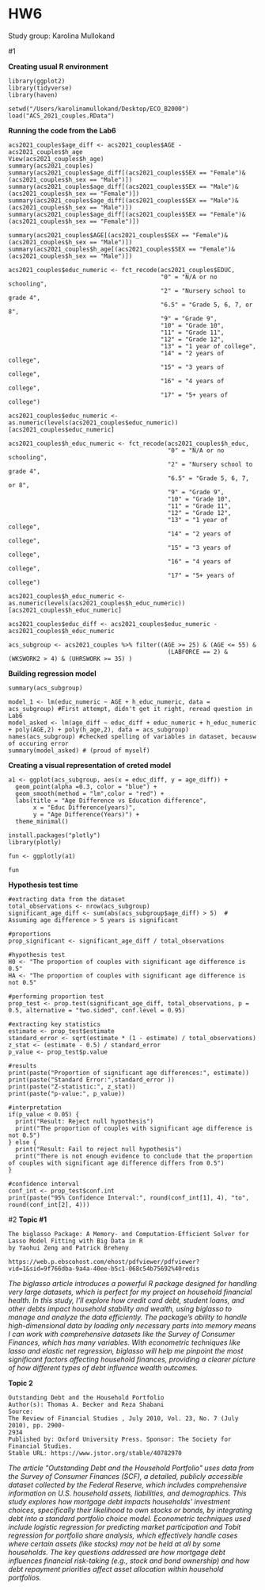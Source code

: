 # HW6
Study group: Karolina Mullokand

#1

**Creating usual R environment**

```
library(ggplot2)
library(tidyverse)
library(haven)

setwd("/Users/karolinamullokand/Desktop/ECO_B2000")
load("ACS_2021_couples.RData")
```

**Running the code from the Lab6**

```
acs2021_couples$age_diff <- acs2021_couples$AGE - acs2021_couples$h_age
View(acs2021_couples$h_age)
summary(acs2021_couples)
summary(acs2021_couples$age_diff[(acs2021_couples$SEX == "Female")&(acs2021_couples$h_sex == "Male")])
summary(acs2021_couples$age_diff[(acs2021_couples$SEX == "Male")&(acs2021_couples$h_sex == "Female")])
summary(acs2021_couples$age_diff[(acs2021_couples$SEX == "Male")&(acs2021_couples$h_sex == "Male")])
summary(acs2021_couples$age_diff[(acs2021_couples$SEX == "Female")&(acs2021_couples$h_sex == "Female")])

summary(acs2021_couples$AGE[(acs2021_couples$SEX == "Female")&(acs2021_couples$h_sex == "Male")])
summary(acs2021_couples$h_age[(acs2021_couples$SEX == "Female")&(acs2021_couples$h_sex == "Male")])

acs2021_couples$educ_numeric <- fct_recode(acs2021_couples$EDUC,
                                           "0" = "N/A or no schooling",
                                           "2" = "Nursery school to grade 4",
                                           "6.5" = "Grade 5, 6, 7, or 8",
                                           "9" = "Grade 9",
                                           "10" = "Grade 10",
                                           "11" = "Grade 11",
                                           "12" = "Grade 12",
                                           "13" = "1 year of college",
                                           "14" = "2 years of college",
                                           "15" = "3 years of college",
                                           "16" = "4 years of college",
                                           "17" = "5+ years of college")

acs2021_couples$educ_numeric <- as.numeric(levels(acs2021_couples$educ_numeric))[acs2021_couples$educ_numeric]

acs2021_couples$h_educ_numeric <- fct_recode(acs2021_couples$h_educ,
                                             "0" = "N/A or no schooling",
                                             "2" = "Nursery school to grade 4",
                                             "6.5" = "Grade 5, 6, 7, or 8",
                                             "9" = "Grade 9",
                                             "10" = "Grade 10",
                                             "11" = "Grade 11",
                                             "12" = "Grade 12",
                                             "13" = "1 year of college",
                                             "14" = "2 years of college",
                                             "15" = "3 years of college",
                                             "16" = "4 years of college",
                                             "17" = "5+ years of college")

acs2021_couples$h_educ_numeric <- as.numeric(levels(acs2021_couples$h_educ_numeric))[acs2021_couples$h_educ_numeric]

acs2021_couples$educ_diff <- acs2021_couples$educ_numeric - acs2021_couples$h_educ_numeric

acs_subgroup <- acs2021_couples %>% filter((AGE >= 25) & (AGE <= 55) & 
                                             (LABFORCE == 2) & (WKSWORK2 > 4) & (UHRSWORK >= 35) )
```

**Building regression model**

```
summary(acs_subgroup)

model_1 <- lm(educ_numeric ~ AGE + h_educ_numeric, data = acs_subgroup) #First attempt, didn't get it right, reread question in Lab6
model_asked <- lm(age_diff ~ educ_diff + educ_numeric + h_educ_numeric + poly(AGE,2) + poly(h_age,2), data = acs_subgroup)
names(acs_subgroup) #checked spelling of variables in dataset, becausw of occuring error
summary(model_asked) # (proud of myself)
```

**Creating a visual representation of creted model**

```
a1 <- ggplot(acs_subgroup, aes(x = educ_diff, y = age_diff)) +
  geom_point(alpha =0.3, color = "blue") +
  geom_smooth(method = "lm",color = "red") +
  labs(title = "Age Difference vs Education difference",
       x = "Educ Difference(years)",
       y = "Age Difference(Years)") +
  theme_minimal()

install.packages("plotly")
library(plotly)

fun <- ggplotly(a1)

fun
```

**Hypothesis test time**

```
#extracting data from the dataset
total_observations <- nrow(acs_subgroup)
significant_age_diff <- sum(abs(acs_subgroup$age_diff) > 5)  # Assuming age difference > 5 years is significant

#proportions
prop_significant <- significant_age_diff / total_observations

#hypothesis test
H0 <- "The proportion of couples with significant age difference is 0.5"
HA <- "The proportion of couples with significant age difference is not 0.5"

#performing proportion test
prop_test <- prop.test(significant_age_diff, total_observations, p = 0.5, alternative = "two.sided", conf.level = 0.95)

#extracting key statistics
estimate <- prop_test$estimate
standard_error <- sqrt(estimate * (1 - estimate) / total_observations)
z_stat <- (estimate - 0.5) / standard_error
p_value <- prop_test$p.value

#results
print(paste("Proportion of significant age differences:", estimate))
print(paste("Standard Error:",standard_error ))
print(paste("Z-statistic:", z_stat))
print(paste("p-value:", p_value))

#interpretation
if(p_value < 0.05) {
  print("Result: Reject null hypothesis")
  print("The proportion of couples with significant age difference is not 0.5")
} else {
  print("Result: Fail to reject null hypothesis")
  print("There is not enough evidence to conclude that the proportion of couples with significant age difference differs from 0.5")
}

#confidence interval
conf_int <- prop_test$conf.int
print(paste("95% Confidence Interval:", round(conf_int[1], 4), "to", round(conf_int[2], 4)))
```
#2
**Topic #1**

```
The biglasso Package: A Memory- and Computation-Efficient Solver for Lasso Model Fitting with Big Data in R
by Yaohui Zeng and Patrick Breheny

https://web.p.ebscohost.com/ehost/pdfviewer/pdfviewer?vid=1&sid=9f766dba-9a4a-40ee-b5c1-068c54b75692%40redis
```

*The *biglasso* article introduces a powerful R package designed for handling very large datasets, which is perfect for my project on household financial health. In this study, I’ll explore how credit card debt, student loans, and other debts impact household stability and wealth, using *biglasso* to manage and analyze the data efficiently. The package’s ability to handle high-dimensional data by loading only necessary parts into memory means I can work with comprehensive datasets like the Survey of Consumer Finances, which has many variables. With econometric techniques like lasso and elastic net regression, *biglasso* will help me pinpoint the most significant factors affecting household finances, providing a clearer picture of how different types of debt influence wealth outcomes.*

 **Topic 2**

 ```
Outstanding Debt and the Household Portfolio
Author(s): Thomas A. Becker and Reza Shabani
Source:
The Review of Financial Studies , July 2010, Vol. 23, No. 7 (July 2010), pp. 2900-
2934
Published by: Oxford University Press. Sponsor: The Society for Financial Studies.
Stable URL: https://www.jstor.org/stable/40782970
```

*The article *"Outstanding Debt and the Household Portfolio"* uses data from the Survey of Consumer Finances (SCF), a detailed, publicly accessible dataset collected by the Federal Reserve, which includes comprehensive information on U.S. household assets, liabilities, and demographics. This study explores how mortgage debt impacts households' investment choices, specifically their likelihood to own stocks or bonds, by integrating debt into a standard portfolio choice model. Econometric techniques used include logistic regression for predicting market participation and Tobit regression for portfolio share analysis, which effectively handle cases where certain assets (like stocks) may not be held at all by some households. The key questions addressed are how mortgage debt influences financial risk-taking (e.g., stock and bond ownership) and how debt repayment priorities affect asset allocation within household portfolios.*
